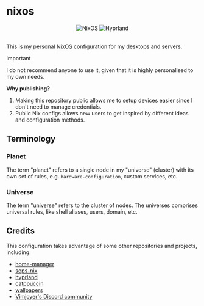 # nixos

<div align="center">
    <img src="https://img.shields.io/badge/Uses-Flake-4c72bb?style=for-the-badge&logo=nixos" alt="NixOS" />
    <img src="https://img.shields.io/badge/Desktop-Hyprland-00c0e5?style=for-the-badge&logo=hyprland" alt="Hyprland" />
</div>

<br />

This is my personal [NixOS](https://nixos.org/) configuration for my desktops and servers.

> [!IMPORTANT]
> I do not recommend anyone to use it, given that it is highly personalised to my
> own needs.
>
> **Why publishing?**
>
> 1. Making this repository public allows me to setup devices easier since I
>    don't need to manage credentials.
> 2. Public Nix configs allows new users to get inspired by different ideas
>    and configuration methods.

## Terminology

### Planet

The term "planet" refers to a single node in my "universe" (cluster) with its own
set of rules, e.g. `hardware-configuration`, custom services, etc.

### Universe

The term "universe" refers to the cluster of nodes. The universes comprises
universal rules, like shell aliases, users, domain, etc.

## Credits

This configuration takes advantage of some other repositories and projects, including:

- [home-manager](https://github.com/nix-community/home-manager)
- [sops-nix](https://github.com/Mic92/sops-nix)
- [hyprland](https://github.com/hyprwm/Hyprland)
- [catppuccin](https://github.com/catppuccin/nix)
- [wallpapers](./wallpapers/README.md)
- [Vimjoyer's Discord community](https://www.youtube.com/@vimjoyer)

